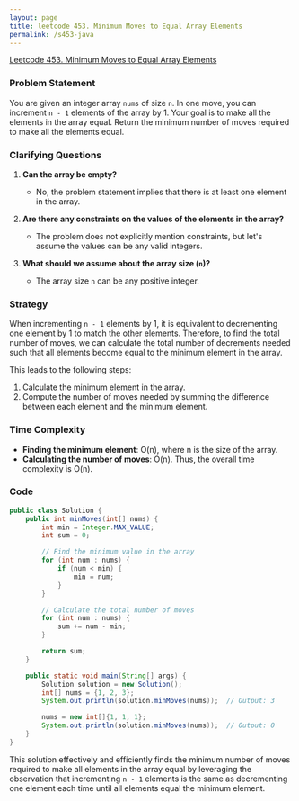 ```yaml
---
layout: page
title: leetcode 453. Minimum Moves to Equal Array Elements
permalink: /s453-java
---
```

[Leetcode 453. Minimum Moves to Equal Array Elements](https://algoadvance.github.io/algoadvance/l453)
### Problem Statement

You are given an integer array `nums` of size `n`. In one move, you can increment `n - 1` elements of the array by 1. Your goal is to make all the elements in the array equal. Return the minimum number of moves required to make all the elements equal.

### Clarifying Questions

1. **Can the array be empty?**
   - No, the problem statement implies that there is at least one element in the array.

2. **Are there any constraints on the values of the elements in the array?**
   - The problem does not explicitly mention constraints, but let's assume the values can be any valid integers.

3. **What should we assume about the array size (`n`)?**
   - The array size `n` can be any positive integer.

### Strategy

When incrementing `n - 1` elements by 1, it is equivalent to decrementing one element by 1 to match the other elements. Therefore, to find the total number of moves, we can calculate the total number of decrements needed such that all elements become equal to the minimum element in the array.

This leads to the following steps:
1. Calculate the minimum element in the array.
2. Compute the number of moves needed by summing the difference between each element and the minimum element.

### Time Complexity

- **Finding the minimum element**: O(n), where n is the size of the array.
- **Calculating the number of moves**: O(n).
Thus, the overall time complexity is O(n).

### Code

```java
public class Solution {
    public int minMoves(int[] nums) {
        int min = Integer.MAX_VALUE;
        int sum = 0;

        // Find the minimum value in the array
        for (int num : nums) {
            if (num < min) {
                min = num;
            }
        }

        // Calculate the total number of moves
        for (int num : nums) {
            sum += num - min;
        }

        return sum;
    }

    public static void main(String[] args) {
        Solution solution = new Solution();
        int[] nums = {1, 2, 3};
        System.out.println(solution.minMoves(nums));  // Output: 3

        nums = new int[]{1, 1, 1};
        System.out.println(solution.minMoves(nums));  // Output: 0
    }
}
```

This solution effectively and efficiently finds the minimum number of moves required to make all elements in the array equal by leveraging the observation that incrementing `n - 1` elements is the same as decrementing one element each time until all elements equal the minimum element.